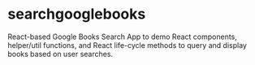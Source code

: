 # searchgooglebooks
React-based Google Books Search App to demo React components, helper/util functions, and React life-cycle methods to query and display books based on user searches. 
